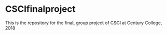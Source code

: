 # CSCIfinalproject
This is the repository for the final, group project of CSCI at Century College, 2018

